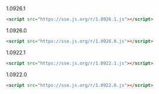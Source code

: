 1.0926.1
```html
<script src="https://sse.js.org/r/1.0926.1.js"></script>
```
1.0926.0
```html
<script src="https://sse.js.org/r/1.0926.0.js"></script>
```
1.0922.1
```html
<script src="https://sse.js.org/r/1.0922.1.js"></script>
```
1.0922.0
```html
<script src="https://sse.js.org/r/1.0922.0.js"></script>
```